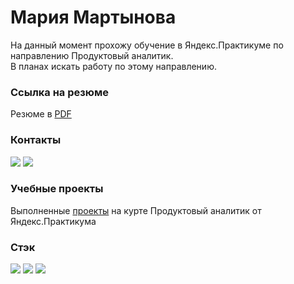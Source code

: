 # Мария Мартынова

На данный момент прохожу обучение в Яндекс.Практикуме по направлению Продуктовый аналитик.  
В планах искать работу по этому направлению.

### Ссылка на резюме
Резюме в [PDF](https://drive.google.com/file/d/14hCO6pHgam5gVJCC5EhKrXH-5v6JBn4c/view?usp=share_link)
### Контакты
[<img src="https://img.shields.io/badge/mail-2CA5E0?style=for-the-badge&logo=maildotru&logoColor=white">](<ma.martynova@mail.ru>)
[<img src="https://img.shields.io/badge/Telegram-2CA5E0?style=for-the-badge&logo=telegram&logoColor=white">](https://t.me/mart_mari) 
### Учебные проекты
Выполненные [проекты](https://github.com/mar-mari/DA-pet-projects) на курте Продуктовый аналитик от Яндекс.Практикума
### Стэк

<img src="https://img.shields.io/badge/PostgreSQL-FFFFF0?style=for-the-badge&logo=postgresql&logoColor=black"/> <img src="https://img.shields.io/badge/dbeaver-382923?style=for-the-badge&logo=dbeaver&logoColor=white"> <img src="https://img.shields.io/badge/DataLens-FFFFF0?style=for-the-badge&logo=НАЗВАНИЕ ЛОГОТИПА&logoColor=ЦВЕТ ЛОГОТИПА"/>





<!---
mar-mari/mar-mari is a ✨ special ✨ repository because its `README.md` (this file) appears on your GitHub profile.
You can click the Preview link to take a look at your changes.
--->
